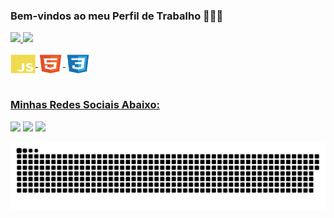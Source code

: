 ### Bem-vindos ao meu Perfil de Trabalho 🚀🚀🚀

<div>
  <a href="https://github.com/Guilherme-DAngelo">
  <img height="180em" src="https://github-readme-stats.vercel.app/api?username=Guilherme-DAngelo&show_icons=true&theme=tokyonight&include_all_commits=true&count_private=true"/>
  <img height="180em" src="https://github-readme-stats.vercel.app/api/top-langs/?username=Guilherme-DAngelo&layout=compact&langs_count=6&theme=tokyonight"/>
</div>
<div style="display: inline_block"><br>
  <img align="center" alt="Js" height="30" width="40" src="https://raw.githubusercontent.com/devicons/devicon/master/icons/javascript/javascript-plain.svg">
  <img align="center" alt="HTML" height="30" width="40" src="https://raw.githubusercontent.com/devicons/devicon/master/icons/html5/html5-original.svg">
  <img align="center" alt="CSS" height="30" width="40" src="https://raw.githubusercontent.com/devicons/devicon/master/icons/css3/css3-original.svg">
</div>
 
 <br>
 
  ### Minhas Redes Sociais Abaixo:
 
<div> 
 <a href="https://discord.com/channels/@me"target="_blank"><img src="https://img.shields.io/badge/Discord-7289DA?style=for-the-badge&logo=discord&logoColor=white"target="_blank"></a> 
  <a href = "mailto:guigui.dangelo@icloud.com"target="_blank"><img src="https://img.shields.io/badge/-Gmail-%23333?style=for-the-badge&logo=gmail&logoColor=white"target="_blank"></a>
   <a href="https://www.linkedin.com/in/guilherme-d-655705218/" target="_blank"></a><img src="https://img.shields.io/badge/-LinkedIn-%230077B5?style=for-the-badge&logo=linkedin&logoColor=white"target="_blank"></a> 

![snake gif](https://github.com/Guilherme-DAngelo/Guilherme-DAngelo/blob/output/github-contribution-grid-snake.svg)
